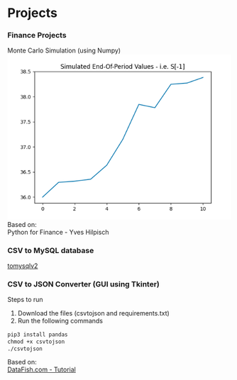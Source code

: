 # Projects  
### Finance Projects  
Monte Carlo Simulation (using Numpy)  
![plot](monte_carlo_plot.png)  
Based on:  
Python for Finance - Yves Hilpisch

### CSV to MySQL database  
[tomysqlv2](https://github.com/arcelioeperez/csvtomysql)  

### CSV to JSON Converter (GUI using Tkinter)  
Steps to run  
1. Download the files (csvtojson and requirements.txt)  
2. Run the following commands  
```
pip3 install pandas
chmod +x csvtojson
./csvtojson
```  
Based on:  
[DataFish.com - Tutorial](https://datatofish.com/csv-to-json-string-python/)

